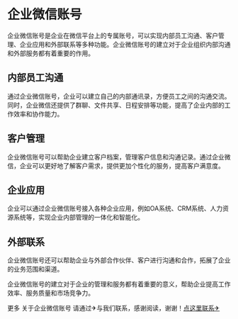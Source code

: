 # 企业微信账号

企业微信账号是企业在微信平台上的专属账号，可以实现内部员工沟通、客户管理、企业应用和外部联系等多种功能。企业微信账号的建立对于企业组织内部沟通和外部服务都有着重要的作用。

## 内部员工沟通

通过企业微信账号，企业可以建立自己的内部通讯录，方便员工之间的沟通交流。同时，企业微信还提供了群聊、文件共享、日程安排等功能，提高了企业内部的工作效率和协作能力。

## 客户管理

企业微信账号可以帮助企业建立客户档案，管理客户信息和沟通记录。通过企业微信，企业可以更好地了解客户需求，提供更加个性化的服务，提高客户满意度。

## 企业应用

企业可以通过企业微信账号接入各种企业应用，例如OA系统、CRM系统、人力资源系统等，实现企业内部管理的一体化和智能化。

## 外部联系

企业微信账号还可以帮助企业与外部合作伙伴、客户进行沟通和合作，拓展了企业的业务范围和渠道。

企业微信账号的建立对于企业的管理和服务都有着重要的意义，帮助企业提高工作效率、服务质量和市场竞争力。

更多 关于企业微信账号 请通过✈与我们联系，感谢阅读，谢谢！[点这里联系✈](https://sim.k02.cc)